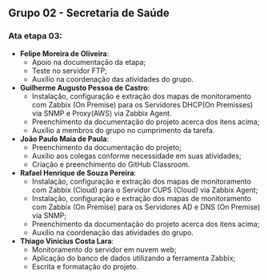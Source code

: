 ## Grupo 02 - Secretaria de Saúde
### Ata etapa 03:
- **Felipe Moreira de Oliveira**:
  - Apoio na documentação da etapa;
  - ⁠Teste no servidor FTP;
  - ⁠Auxílio na coordenação das atividades do grupo.
- **Guilherme Augusto Pessoa de Castro**:
  - Instalação, configuração e extração dos mapas de monitoramento com Zabbix (On Premise) para os Servidores DHCP(On Premisses) via SNMP e Proxy(AWS) via Zabbix Agent.
  - Preenchimento da documentação do projeto acerca dos itens acima;
  - Auxílio a membros do grupo no cumprimento da tarefa.
- **João Paulo Maia de Paula**:
  - Preenchimento da documentação do projeto;
  - Auxílio aos colegas conforme necessidade em suas atividades;
  - Criação e preenchimento do GitHub Classroom.
- **Rafael Henrique de Souza Pereira**:
  - Instalação, configuração e extração dos mapas de monitoramento com Zabbix (Cloud) para o Servidor CUPS (Cloud) via Zabbix Agent;
  - Instalação, configuração e extração dos mapas de monitoramento com Zabbix (On Premise) para os Servidores AD e DNS (On Premise) via SNMP;
  - Preenchimento da documentação do projeto acerca dos itens acima;
  - Auxílio na coordenação das atividades do grupo.
- **Thiago Vinicius Costa Lara**:
  - Monitoramento do servidor em nuvem web;
  - Aplicação do banco de dados utilizando a ferramenta Zabbix;
  - Escrita e formatação do projeto.
